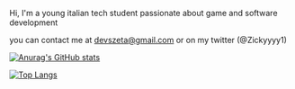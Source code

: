 Hi, I'm a young italian tech student passionate about game and software development

you can contact me at devszeta@gmail.com or on my twitter (@Zickyyyy1)


[![Anurag's GitHub stats](https://github-readme-stats.vercel.app/api?username=ErZicky&show_icons=true&theme=nightowl)](https://github.com/anuraghazra/github-readme-stats)

[![Top Langs](https://github-readme-stats.vercel.app/api/top-langs/?username=ErZicky&layout=donut&theme=nightowl&langs_count=8)](https://github.com/anuraghazra/github-readme-stats)


<!---
ErZicky/ErZicky is a ✨ special ✨ repository because its `README.md` (this file) appears on your GitHub profile.
You can click the Preview link to take a look at your changes.
--->
